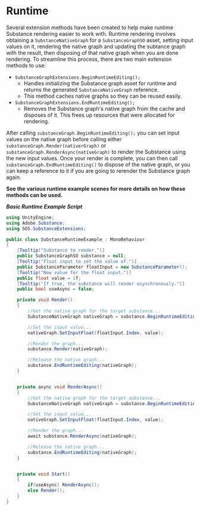 # Runtime
Several extension methods have been created to help make runtime Substance rendering easier to work with. Runtime rendering involves obtaining a `SubstanceNativeGraph` for a `SubstanceGraphSO` asset, setting input values on it, rendering the native graph and updating the subtance graph with the result, then disposing of that native graph when you are done rendering. To streamline this process, there are two main extension methods to use:

  - `SubstanceGraphExtensions.BeginRuntimeEditing();`
    - Handles initializing the Substance graph asset for runtime and returns the generated `SubstanceNativeGraph` reference.
    - This method caches native graphs so they can be reused easily.
  - `SubstanceGraphExtensions.EndRuntimeEditing();`
    - Removes the Substance graph's native graph from the cache and disposes of it. This frees up resources that were allocated for rendering.

After calling `substanceGraph.BeginRuntimeEditing();` you can set input values on the native graph before calling either `substanceGraph.Render(nativerGraph)` or `substanceGraph.RenderAsync(nativeGraph)` to render the Substance using the new input values. Once your render is complete, you can then call `substanceGraph.EndRuntimeEditing()` to dispose of the native graph, or you can keep a reference to it if you are going to rerender the Substance graph again.

**See the various runtime example scenes for more details on how these methods can be used.**

***Basic Runtime Example Script***
```C#
using UnityEngine;
using Adobe.Substance;
using SOS.SubstanceExtensions;

public class SubstanceRuntimeExample : MonoBehaviour
{
    [Tooltip("Substance to render.")]
    public SubstanceGraphSO substance = null;
    [Tooltip("Float input to set the value of.")]
    public SubstanceParameter floatInput = new SubstanceParameter();
    [Tooltip("New value for the float input.")]
    public float value = 1f;
    [Tooltip("If true, the substance will render asynchronously.")]
    public bool useAsync = false;

    private void Render()
    {
        //Get the native graph for the target substance...
        SubstanceNativeGraph nativeGraph = substance.BeginRuntimeEditing();

        //Set the input value...
        nativeGraph.SetInputFloat(floatInput.Index, value);

        //Render the graph...
        substance.Render(nativeGraph);

        //Release the native graph...
        substance.EndRuntimeEditing(nativeGraph);
    }


    private async void RenderAsync()
    {
        //Get the native graph for the target substance...
        SubstanceNativeGraph nativeGraph = substance.BeginRuntimeEditing();

        //Set the input value...
        nativeGraph.SetInputFloat(floatInput.Index, value);

        //Render the graph...
        await substance.RenderAsync(nativeGraph);

        //Release the native graph...
        substance.EndRuntimeEditing(nativeGraph);
    }


    private void Start()
    {
        if(useAsync) RenderAsync();
        else Render();
    }
}
```
